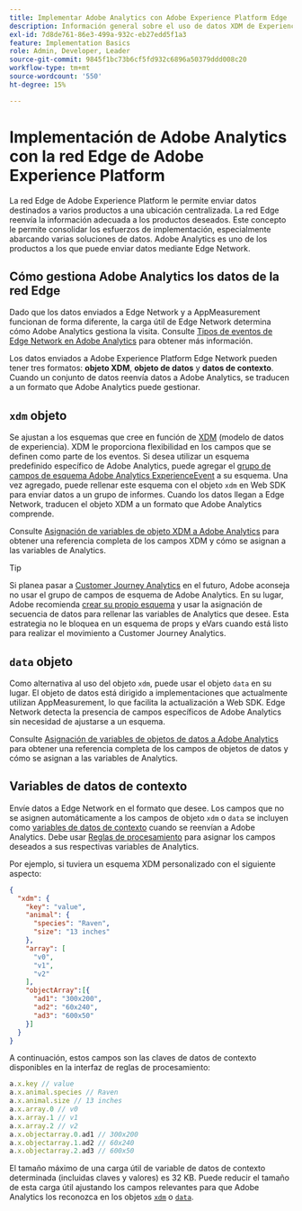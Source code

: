 ```yaml
---
title: Implementar Adobe Analytics con Adobe Experience Platform Edge
description: Información general sobre el uso de datos XDM de Experience Platform en Adobe Analytics
exl-id: 7d8de761-86e3-499a-932c-eb27edd5f1a3
feature: Implementation Basics
role: Admin, Developer, Leader
source-git-commit: 9845f1bc73b6cf5fd932c6896a50379ddd008c20
workflow-type: tm+mt
source-wordcount: '550'
ht-degree: 15%

---
```


# Implementación de Adobe Analytics con la red Edge de Adobe Experience Platform

La red Edge de Adobe Experience Platform le permite enviar datos destinados a varios productos a una ubicación centralizada. La red Edge reenvía la información adecuada a los productos deseados. Este concepto le permite consolidar los esfuerzos de implementación, especialmente abarcando varias soluciones de datos. Adobe Analytics es uno de los productos a los que puede enviar datos mediante Edge Network.

## Cómo gestiona Adobe Analytics los datos de la red Edge

Dado que los datos enviados a Edge Network y a AppMeasurement funcionan de forma diferente, la carga útil de Edge Network determina cómo Adobe Analytics gestiona la visita. Consulte [Tipos de eventos de Edge Network en Adobe Analytics](hit-types.md) para obtener más información.

Los datos enviados a Adobe Experience Platform Edge Network pueden tener tres formatos: **objeto XDM**, **objeto de datos** y **datos de contexto**. Cuando un conjunto de datos reenvía datos a Adobe Analytics, se traducen a un formato que Adobe Analytics puede gestionar.

## `xdm` objeto

Se ajustan a los esquemas que cree en función de [XDM](https://experienceleague.adobe.com/es/docs/experience-platform/xdm/home) (modelo de datos de experiencia). XDM le proporciona flexibilidad en los campos que se definen como parte de los eventos. Si desea utilizar un esquema predefinido específico de Adobe Analytics, puede agregar el [grupo de campos de esquema Adobe Analytics ExperienceEvent](https://experienceleague.adobe.com/en/docs/experience-platform/xdm/field-groups/event/analytics-full-extension) a su esquema. Una vez agregado, puede rellenar este esquema con el objeto `xdm` en Web SDK para enviar datos a un grupo de informes. Cuando los datos llegan a Edge Network, traducen el objeto XDM a un formato que Adobe Analytics comprende.

Consulte [Asignación de variables de objeto XDM a Adobe Analytics](xdm-var-mapping.md) para obtener una referencia completa de los campos XDM y cómo se asignan a las variables de Analytics.

>[!TIP]
>
>Si planea pasar a [Customer Journey Analytics](https://experienceleague.adobe.com/en/docs/analytics-platform/using/cja-landing) en el futuro, Adobe aconseja no usar el grupo de campos de esquema de Adobe Analytics. En su lugar, Adobe recomienda [crear su propio esquema](https://experienceleague.adobe.com/en/docs/analytics-platform/using/compare-aa-cja/upgrade-to-cja/schema/cja-upgrade-schema-architect) y usar la asignación de secuencia de datos para rellenar las variables de Analytics que desee. Esta estrategia no le bloquea en un esquema de props y eVars cuando está listo para realizar el movimiento a Customer Journey Analytics.

## `data` objeto

Como alternativa al uso del objeto `xdm`, puede usar el objeto `data` en su lugar. El objeto de datos está dirigido a implementaciones que actualmente utilizan AppMeasurement, lo que facilita la actualización a Web SDK. Edge Network detecta la presencia de campos específicos de Adobe Analytics sin necesidad de ajustarse a un esquema.

Consulte [Asignación de variables de objetos de datos a Adobe Analytics](data-var-mapping.md) para obtener una referencia completa de los campos de objetos de datos y cómo se asignan a las variables de Analytics.

## Variables de datos de contexto

Envíe datos a Edge Network en el formato que desee. Los campos que no se asignen automáticamente a los campos de objeto `xdm` o `data` se incluyen como [variables de datos de contexto](/help/implement/vars/page-vars/contextdata.md) cuando se reenvían a Adobe Analytics. Debe usar [Reglas de procesamiento](/help/admin/tools/manage-rs/edit-settings/general/processing-rules/pr-overview.md) para asignar los campos deseados a sus respectivas variables de Analytics.

Por ejemplo, si tuviera un esquema XDM personalizado con el siguiente aspecto:

```json
{
  "xdm": {
    "key": "value",
    "animal": {
      "species": "Raven",
      "size": "13 inches"
    },
    "array": [
      "v0",
      "v1",
      "v2"
    ],
    "objectArray":[{
      "ad1": "300x200",
      "ad2": "60x240",
      "ad3": "600x50"
    }]
  }
}
```

A continuación, estos campos son las claves de datos de contexto disponibles en la interfaz de reglas de procesamiento:

```javascript
a.x.key // value
a.x.animal.species // Raven
a.x.animal.size // 13 inches
a.x.array.0 // v0
a.x.array.1 // v1
a.x.array.2 // v2
a.x.objectarray.0.ad1 // 300x200
a.x.objectarray.1.ad2 // 60x240
a.x.objectarray.2.ad3 // 600x50
```

El tamaño máximo de una carga útil de variable de datos de contexto determinada (incluidas claves y valores) es 32 KB. Puede reducir el tamaño de esta carga útil ajustando los campos relevantes para que Adobe Analytics los reconozca en los objetos [`xdm`](xdm-var-mapping.md) o [`data`](data-var-mapping.md).
